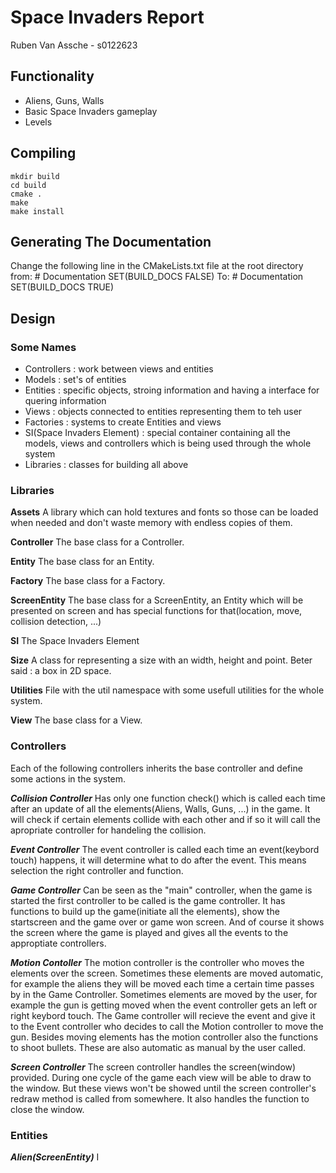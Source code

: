 # Space Invaders Report

Ruben Van Assche - s0122623

## Functionality
- Aliens, Guns, Walls
- Basic Space Invaders gameplay
- Levels

## Compiling
	mkdir build
	cd build
	cmake .
	make
	make install

## Generating The Documentation
Change the following line in the CMakeLists.txt file at the root directory from:
	# Documentation
	SET(BUILD_DOCS FALSE)
To:
	# Documentation
	SET(BUILD_DOCS TRUE)

## Design
### Some Names
- Controllers : work between views and entities
- Models : set's of entities
- Entities : specific objects, stroing information and having a interface for quering information
- Views : objects connected to entities representing them to teh user
- Factories : systems to create Entities and views
- SI(Space Invaders Element) :  special container containing all the models, views and controllers which is being used through the whole system
- Libraries : classes for building all above

### Libraries
**Assets**
A library which can hold textures and fonts so those can be loaded when needed and don't waste memory with endless copies of them.

**Controller**
The base class for a Controller.

**Entity**
The base class for an Entity.

**Factory**
The base class for a Factory.

**ScreenEntity**
The base class for a ScreenEntity, an Entity which will be presented on screen and has special functions for that(location, move, collision detection, ...)

**SI**
The Space Invaders Element

**Size**
A class for representing a size with an width, height and point. Beter said : a box in 2D space.

**Utilities**
File with the util namespace with some usefull utilities for the whole system.

**View**
The base class for a View.

### Controllers
Each of the following controllers inherits the base controller and define some actions in the system.

***Collision Controller***
Has only one function check() which is called each time after an update of all the elements(Aliens, Walls, Guns, ...) in the game. It will check if certain elements collide with each other and if so it will call the apropriate controller for handeling the collision.

***Event Controller***
The event controller is called each time an event(keybord touch) happens, it will determine what to do after the event. This means selection the right controller and function.

***Game Controller***
Can be seen as the "main" controller, when the game is started the first controller to be called is the game controller. It has functions to build up the game(initiate all the elements), show the startscreen and the game over or game won screen. And of course it shows the screen where the game is played and gives all the events to the approptiate controllers.

***Motion Contoller***
The motion controller is the controller who moves the elements over the screen. Sometimes these elements are moved automatic, for example the aliens they will be moved each time a certain time passes by in the Game Controller. Sometimes elements are moved by the user, for example the gun is getting moved when the event controller gets an left or right keybord touch. The Game controller will recieve the event and give it to the Event controller who decides to call the Motion controller to move the gun. Besides moving elements has the motion controller also the functions to shoot bullets. These are also automatic as manual by the user called.

***Screen Controller***
The screen controller handles the screen(window) provided. During one cycle of the game each view will be able to draw to the window. But these views won't be showed until the screen controller's redraw method is called from somewhere. It also handles the function to close the window.

### Entities
***Alien(ScreenEntity)***
I